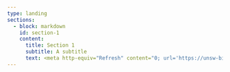 ```yaml
---
type: landing
sections:
  - block: markdown
    id: section-1
    content:
      title: Section 1
      subtitle: A subtitle
      text: <meta http-equiv="Refresh" content="0; url='https://unsw-bioinformatics.github.io/binfgroup/home/'" />
---
```



